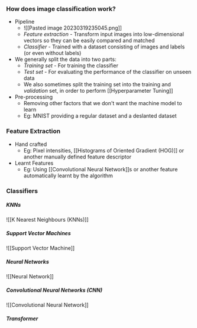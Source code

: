 ### How does image classification work?
- Pipeline
	- ![[Pasted image 20230319235045.png]]
	- *Feature extraction* - Transform input images into low-dimensional vectors so they can be easily compared and matched
	- *Classifier* - Trained with a dataset consisting of images and labels (or even without labels)
- We generally split the data into two parts:
	- *Training set* - For training the classifier
	- *Test set* - For evaluating the performance of the classifier on unseen data
	- We also sometimes split the training set into the training and *validation* set, in order to perform [[Hyperparameter Tuning]]
- Pre-processing
	- Removing other factors that we don't want the machine model to learn
	- Eg: MNIST providing a regular dataset and a deslanted dataset

### Feature Extraction
- Hand crafted
	- Eg: Pixel intensities, [[Histograms of Oriented Gradient (HOG)]] or another manually defined feature descriptor
- Learnt Features
	- Eg: Using [[Convolutional Neural Network]]s or another feature automatically learnt by the algorithm

### Classifiers

##### KNNs
![[K Nearest Neighbours (KNNs)]]

##### Support Vector Machines
![[Support Vector Machine]]

##### Neural Networks
![[Neural Network]]



##### Convolutional Neural Networks (CNN)
![[Convolutional Neural Network]]

##### Transformer


